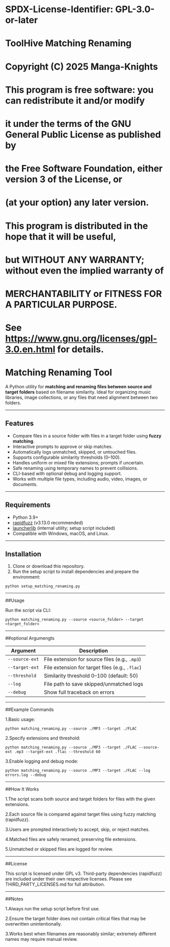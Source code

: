 # SPDX-License-Identifier: GPL-3.0-or-later
# ToolHive Matching Renaming
# Copyright (C) 2025 Manga-Knights
#
# This program is free software: you can redistribute it and/or modify
# it under the terms of the GNU General Public License as published by
# the Free Software Foundation, either version 3 of the License, or
# (at your option) any later version.
#
# This program is distributed in the hope that it will be useful,
# but WITHOUT ANY WARRANTY; without even the implied warranty of
# MERCHANTABILITY or FITNESS FOR A PARTICULAR PURPOSE.
# See https://www.gnu.org/licenses/gpl-3.0.en.html for details.




# Matching Renaming Tool

A Python utility for **matching and renaming files between source and target folders** based on filename similarity. Ideal for organizing music libraries, image collections, or any files that need alignment between two folders.

---

## Features

- Compare files in a source folder with files in a target folder using **fuzzy matching**.
- Interactive prompts to approve or skip matches.
- Automatically logs unmatched, skipped, or untouched files.
- Supports configurable similarity thresholds (0–100).
- Handles uniform or mixed file extensions; prompts if uncertain.
- Safe renaming using temporary names to prevent collisions.
- CLI-based with optional debug and logging support.
- Works with multiple file types, including audio, video, images, or documents.

---

## Requirements

- Python 3.9+
- [rapidfuzz](https://pypi.org/project/rapidfuzz/) (v3.13.0 recommended)
- [launcherlib](#) (internal utility; setup script included)
- Compatible with Windows, macOS, and Linux.

---

## Installation

1. Clone or download this repository.
2. Run the setup script to install dependencies and prepare the environment:

```
python setup_matching_renaming.py
```
---

##Usage

Run the script via CLI:
```
python matching_renaming.py --source <source_folder> --target <target_folder>
```
---

##optional Argumengts

| Argument       | Description                                     |
| -------------- | ----------------------------------------------- |
| `--source-ext` | File extension for source files (e.g., `.mp3`)  |
| `--target-ext` | File extension for target files (e.g., `.flac`) |
| `--threshold`  | Similarity threshold 0–100 (default: 50)        |
| `--log`        | File path to save skipped/unmatched logs        |
| `--debug`      | Show full traceback on errors                   |

---

##Example Commands

1.Basic usage:

```
python matching_renaming.py --source ./MP3 --target ./FLAC
```

2.Specify extensions and threshold:

```
python matching_renaming.py --source ./MP3 --target ./FLAC --source-ext .mp3 --target-ext .flac --threshold 60
```

3.Enable logging and debug mode:

```
python matching_renaming.py --source ./MP3 --target ./FLAC --log errors.log --debug
```

---

##How It Works

1.The script scans both source and target folders for files with the given extensions.

2.Each source file is compared against target files using fuzzy matching (rapidfuzz).

3.Users are prompted interactively to accept, skip, or reject matches.

4.Matched files are safely renamed, preserving file extensions.

5.Unmatched or skipped files are logged for review.

---

##License

This script is licensed under GPL v3.
Third-party dependencies (rapidfuzz) are included under their own respective licenses. Please see THIRD_PARTY_LICENSES.md for full attribution.

---

##Notes

1.Always run the setup script before first use.

2.Ensure the target folder does not contain critical files that may be overwritten unintentionally.

3.Works best when filenames are reasonably similar; extremely different names may require manual review.